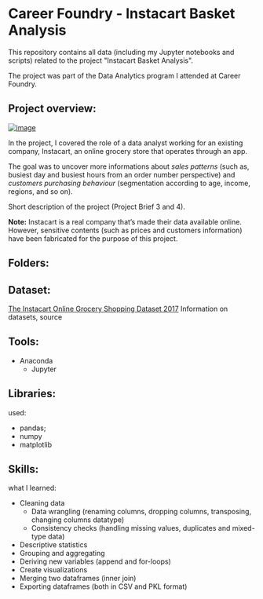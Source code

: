 # Career Foundry - Instacart Basket Analysis
This repository contains all data (including my Jupyter notebooks and scripts) related to the project "Instacart Basket Analysis".

The project was part of the Data Analytics program I attended at Career Foundry.

## Project overview:
[![image](https://www.linkpicture.com/q/Picture1.jpg)](https://www.linkpicture.com/view.php?img=LPic640c7ff6b7d0f2097178861)

In the project, I covered the role of a data analyst working for an existing company, Instacart, an online grocery store that operates through an app.

The goal was to uncover more informations about _sales patterns_ (such as, busiest day and busiest hours from an order number perspective) and _customers purchasing behaviour_ (segmentation according to age, income,  regions, and so on).

Short description of the project (Project Brief 3 and 4).

**Note:** Instacart is a real company that’s made their data available online. However, sensitive contents (such as prices and customers information) have been fabricated for the purpose of this project.

## Folders:

## Dataset:

[The Instacart Online Grocery Shopping Dataset 2017](https://www.instacart.com/datasets/grocery-shopping-2017)
Information on datasets, source

## Tools:
- Anaconda
  - Jupyter

## Libraries:
used:

- pandas;
- numpy
- matplotlib

## Skills:
what I learned:

- Cleaning data
  - Data wrangling (renaming columns, dropping columns, transposing, changing columns datatype)
  - Consistency checks (handling missing values, duplicates and mixed-type data)
- Descriptive statistics
- Grouping and aggregating
- Deriving new variables (append and for-loops)
- Create visualizations
- Merging two dataframes (inner join)
- Exporting dataframes (both in CSV and PKL format)
